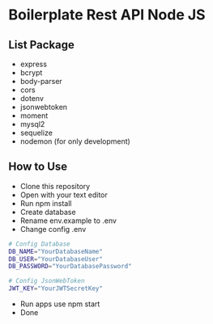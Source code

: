 # Boilerplate Rest API Node JS

## List Package

- express
- bcrypt
- body-parser
- cors
- dotenv
- jsonwebtoken
- moment
- mysql2
- sequelize
- nodemon (for only development)

## How to Use

- Clone this repository
- Open with your text editor
- Run npm install
- Create database
- Rename env.example to .env
- Change config .env

```bash
# Config Database
DB_NAME="YourDatabaseName"
DB_USER="YourDatabaseUser"
DB_PASSWORD="YourDatabasePassword"

# Config JsonWebToken
JWT_KEY="YourJWTSecretKey"
```

- Run apps use npm start
- Done
